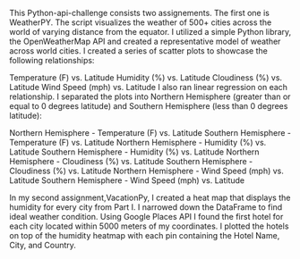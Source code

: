 This Python-api-challenge consists two assignements. The first one is WeatherPY. The script visualizes the weather of 500+ cities across the world of varying distance from the equator. I utilized a simple Python library, the OpenWeatherMap API and  created a representative model of weather across world cities.
I created a series of scatter plots to showcase the following relationships:

Temperature (F) vs. Latitude
Humidity (%) vs. Latitude
Cloudiness (%) vs. Latitude
Wind Speed (mph) vs. Latitude
I also ran linear regression on each relationship. I separated the plots into Northern Hemisphere (greater than or equal to 0 degrees latitude) and Southern Hemisphere (less than 0 degrees latitude):

Northern Hemisphere - Temperature (F) vs. Latitude
Southern Hemisphere - Temperature (F) vs. Latitude
Northern Hemisphere - Humidity (%) vs. Latitude
Southern Hemisphere - Humidity (%) vs. Latitude
Northern Hemisphere - Cloudiness (%) vs. Latitude
Southern Hemisphere - Cloudiness (%) vs. Latitude
Northern Hemisphere - Wind Speed (mph) vs. Latitude
Southern Hemisphere - Wind Speed (mph) vs. Latitude

In my second assignment,VacationPy, I created a heat map that displays the humidity for every city from Part I. I narrowed down the DataFrame to find ideal weather condition.
Using Google Places API I found the first hotel for each city located within 5000 meters of my coordinates. I plotted the hotels on top of the humidity heatmap with each pin containing the Hotel Name, City, and Country.





